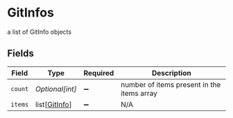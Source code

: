 # GitInfos

a list of GitInfo objects


## Fields

| Field                                           | Type                                            | Required                                        | Description                                     |
| ----------------------------------------------- | ----------------------------------------------- | ----------------------------------------------- | ----------------------------------------------- |
| `count`                                         | *Optional[int]*                                 | :heavy_minus_sign:                              | number of items present in the items array      |
| `items`                                         | list[[GitInfo](../../models/shared/gitinfo.md)] | :heavy_minus_sign:                              | N/A                                             |